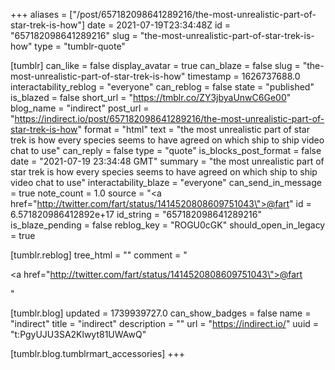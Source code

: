 +++
aliases = ["/post/657182098641289216/the-most-unrealistic-part-of-star-trek-is-how"]
date = 2021-07-19T23:34:48Z
id = "657182098641289216"
slug = "the-most-unrealistic-part-of-star-trek-is-how"
type = "tumblr-quote"

[tumblr]
can_like = false
display_avatar = true
can_blaze = false
slug = "the-most-unrealistic-part-of-star-trek-is-how"
timestamp = 1626737688.0
interactability_reblog = "everyone"
can_reblog = false
state = "published"
is_blazed = false
short_url = "https://tmblr.co/ZY3jbyaUnwC6Ge00"
blog_name = "indirect"
post_url = "https://indirect.io/post/657182098641289216/the-most-unrealistic-part-of-star-trek-is-how"
format = "html"
text = "the most unrealistic part of star trek is how every species seems to have agreed on which ship to ship video chat to use"
can_reply = false
type = "quote"
is_blocks_post_format = false
date = "2021-07-19 23:34:48 GMT"
summary = "the most unrealistic part of star trek is how every species seems to have agreed on which ship to ship video chat to use"
interactability_blaze = "everyone"
can_send_in_message = true
note_count = 1.0
source = "<a href=\"http://twitter.com/fart/status/1414520808609751043\">@fart</a>"
id = 6.571820986412892e+17
id_string = "657182098641289216"
is_blaze_pending = false
reblog_key = "ROGU0cGK"
should_open_in_legacy = true

[tumblr.reblog]
tree_html = ""
comment = "<p><a href=\"http://twitter.com/fart/status/1414520808609751043\">@fart</a></p>"

[tumblr.blog]
updated = 1739939727.0
can_show_badges = false
name = "indirect"
title = "indirect"
description = ""
url = "https://indirect.io/"
uuid = "t:PgyUJU3SA2Klwyt81UWAwQ"

[tumblr.blog.tumblrmart_accessories]
+++
